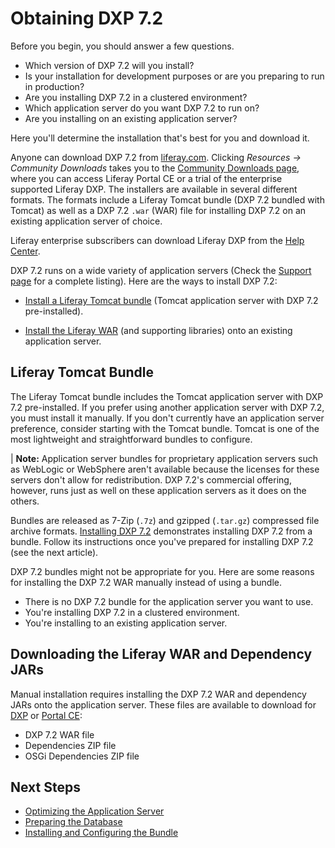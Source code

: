 # Obtaining DXP 7.2

Before you begin, you should answer a few questions.

* Which version of DXP 7.2 will you install?
* Is your installation for development purposes or are you preparing to run in production?
* Are you installing DXP 7.2 in a clustered environment?
* Which application server do you want DXP 7.2 to run on?
* Are you installing on an existing application server?

Here you'll determine the installation that's best for you and download it.

Anyone can download DXP 7.2 from [liferay.com](https://www.liferay.com). Clicking *Resources &rarr; Community Downloads* takes you to the [Community Downloads page](https://www.liferay.com/downloads-community), where you can access Liferay Portal CE or a trial of the enterprise supported Liferay DXP. The installers are available in several different formats. The formats include a Liferay Tomcat bundle (DXP 7.2 bundled with Tomcat) as well as a DXP 7.2 `.war` (WAR) file for installing DXP 7.2 on an existing application server of choice.

Liferay enterprise subscribers can download Liferay DXP from the [Help Center](https://help.liferay.com/hc).

DXP 7.2 runs on a wide variety of application servers (Check the [Support page](https://help.liferay.com/hc/categories/360000894391-Product-Support) for a complete listing). Here are the ways to install DXP 7.2:

* [Install a Liferay Tomcat bundle](#liferay-tomcat-bundle)
    (Tomcat application server with DXP 7.2 pre-installed).

* [Install the Liferay WAR](#downloading-the-liferay-war-and-dependency-jars)
    (and supporting libraries) onto an existing application server.

## Liferay Tomcat Bundle

The Liferay Tomcat bundle includes the Tomcat application server with DXP 7.2 pre-installed. If you prefer using another application server with DXP 7.2, you must install it manually. If you don't currently have an application server preference, consider starting with the Tomcat bundle. Tomcat is one of the most lightweight and straightforward bundles to configure.

| **Note:** Application server bundles for proprietary application servers such as WebLogic or WebSphere aren't available because the licenses for these servers don't allow for redistribution. DXP 7.2's commercial offering, however, runs just as well on these application servers as it does on the others.

Bundles are released as 7-Zip (`.7z`) and gzipped (`.tar.gz`) compressed file archive formats. [Installing DXP 7.2](./installing-and-configuring-a-bundle.md) demonstrates installing DXP 7.2 from a bundle. Follow its instructions once you've prepared for installing DXP 7.2 (see the next article).

DXP 7.2 bundles might not be appropriate for you. Here are some reasons for installing the DXP 7.2 WAR manually instead of using a bundle.

* There is no DXP 7.2 bundle for the application server you want to use.
* You're installing DXP 7.2 in a clustered environment.
* You're installing to an existing application server.

## Downloading the Liferay WAR and Dependency JARs

Manual installation requires installing the DXP 7.2 WAR and dependency JARs onto the application server. These files are available to download for [DXP](https://customer.liferay.com/downloads) or [Portal CE](https://www.liferay.com/downloads-community):

* DXP 7.2 WAR file
* Dependencies ZIP file
* OSGi Dependencies ZIP file

## Next Steps

* [Optimizing the Application Server](./optimizing-the-application-server.md)
* [Preparing the Database](./preparing-the-database.md)
* [Installing and Configuring the Bundle](./installing-and-configuring-the-bundle.md)
